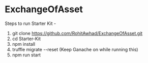 # ExchangeOfAsset

Steps to run Starter Kit - 

1. git clone https://github.com/RohitAwhad/ExchangeOfAsset.git
2. cd Starter-Kit
3. npm install
4. truffle migrate --reset (Keep Ganache on while running this)
5. npm run start
